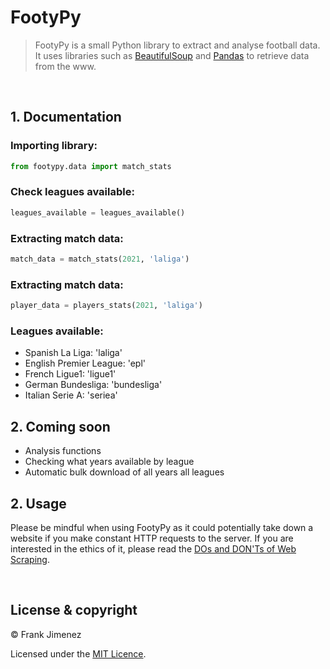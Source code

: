 # FootyPy
> FootyPy is a small Python library to extract and analyse football data. It uses libraries such as [BeautifulSoup](https://beautiful-soup-4.readthedocs.io/) and [Pandas](https://pandas.pydata.org) to retrieve data from the www.

<br>

## 1. Documentation

### Importing library:
``` python
from footypy.data import match_stats
```

### Check leagues available:
```python
leagues_available = leagues_available()
```

### Extracting match data:
```python
match_data = match_stats(2021, 'laliga')
```

### Extracting match data:
```python
player_data = players_stats(2021, 'laliga')
```

### Leagues available:
* Spanish La Liga: 'laliga'
* English Premier League: 'epl'
* French Ligue1: 'ligue1'
* German Bundesliga: 'bundesliga'
* Italian Serie A: 'seriea'

## 2. Coming soon
* Analysis functions
* Checking what years available by league
* Automatic bulk download of all years all leagues

## 2. Usage

Please be mindful when using FootyPy as it could potentially take down a website if you make constant HTTP requests to the server. If you are interested in the ethics of it, please read the [DOs and DON'Ts of Web Scraping](https://www.zenrows.com/blog/dos-and-donts-of-web-scraping#do-rotate-ips).

<br>

## License & copyright

© Frank Jimenez

Licensed under the [MIT Licence](LICENSE).